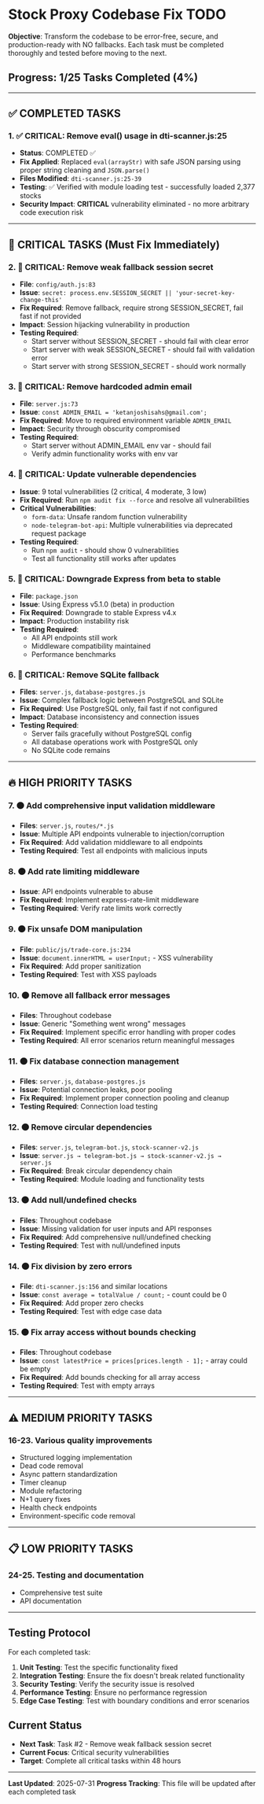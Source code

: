 # Stock Proxy Codebase Fix TODO

**Objective**: Transform the codebase to be error-free, secure, and production-ready with NO fallbacks. Each task must be completed thoroughly and tested before moving to the next.

## Progress: 1/25 Tasks Completed (4%)

---

## ✅ COMPLETED TASKS

### 1. ✅ CRITICAL: Remove eval() usage in dti-scanner.js:25 
- **Status**: COMPLETED ✅
- **Fix Applied**: Replaced `eval(arrayStr)` with safe JSON parsing using proper string cleaning and `JSON.parse()`
- **Files Modified**: `dti-scanner.js:25-39`
- **Testing**: ✅ Verified with module loading test - successfully loaded 2,377 stocks
- **Security Impact**: **CRITICAL** vulnerability eliminated - no more arbitrary code execution risk

---

## 🚨 CRITICAL TASKS (Must Fix Immediately)

### 2. 🔴 CRITICAL: Remove weak fallback session secret
- **File**: `config/auth.js:83`
- **Issue**: `secret: process.env.SESSION_SECRET || 'your-secret-key-change-this'`
- **Fix Required**: Remove fallback, require strong SESSION_SECRET, fail fast if not provided
- **Impact**: Session hijacking vulnerability in production
- **Testing Required**: 
  - Start server without SESSION_SECRET - should fail with clear error
  - Start server with weak SESSION_SECRET - should fail with validation error
  - Start server with strong SESSION_SECRET - should work normally

### 3. 🔴 CRITICAL: Remove hardcoded admin email
- **File**: `server.js:73`
- **Issue**: `const ADMIN_EMAIL = 'ketanjoshisahs@gmail.com';`
- **Fix Required**: Move to required environment variable `ADMIN_EMAIL`
- **Impact**: Security through obscurity compromised
- **Testing Required**:
  - Start server without ADMIN_EMAIL env var - should fail
  - Verify admin functionality works with env var

### 4. 🔴 CRITICAL: Update vulnerable dependencies
- **Issue**: 9 total vulnerabilities (2 critical, 4 moderate, 3 low)
- **Fix Required**: Run `npm audit fix --force` and resolve all vulnerabilities
- **Critical Vulnerabilities**:
  - `form-data`: Unsafe random function vulnerability
  - `node-telegram-bot-api`: Multiple vulnerabilities via deprecated request package
- **Testing Required**:
  - Run `npm audit` - should show 0 vulnerabilities
  - Test all functionality still works after updates

### 5. 🔴 CRITICAL: Downgrade Express from beta to stable
- **File**: `package.json`
- **Issue**: Using Express v5.1.0 (beta) in production
- **Fix Required**: Downgrade to stable Express v4.x
- **Impact**: Production instability risk
- **Testing Required**:
  - All API endpoints still work
  - Middleware compatibility maintained
  - Performance benchmarks

### 6. 🔴 CRITICAL: Remove SQLite fallback
- **Files**: `server.js`, `database-postgres.js`
- **Issue**: Complex fallback logic between PostgreSQL and SQLite
- **Fix Required**: Use PostgreSQL only, fail fast if not configured
- **Impact**: Database inconsistency and connection issues
- **Testing Required**:
  - Server fails gracefully without PostgreSQL config
  - All database operations work with PostgreSQL only
  - No SQLite code remains

---

## 🔥 HIGH PRIORITY TASKS

### 7. 🟠 Add comprehensive input validation middleware
- **Files**: `server.js`, `routes/*.js`
- **Issue**: Multiple API endpoints vulnerable to injection/corruption
- **Fix Required**: Add validation middleware to all endpoints
- **Testing Required**: Test all endpoints with malicious inputs

### 8. 🟠 Add rate limiting middleware
- **Issue**: API endpoints vulnerable to abuse
- **Fix Required**: Implement express-rate-limit middleware
- **Testing Required**: Verify rate limits work correctly

### 9. 🟠 Fix unsafe DOM manipulation
- **File**: `public/js/trade-core.js:234`
- **Issue**: `document.innerHTML = userInput;` - XSS vulnerability
- **Fix Required**: Add proper sanitization
- **Testing Required**: Test with XSS payloads

### 10. 🟠 Remove all fallback error messages
- **Files**: Throughout codebase
- **Issue**: Generic "Something went wrong" messages
- **Fix Required**: Implement specific error handling with proper codes
- **Testing Required**: All error scenarios return meaningful messages

### 11. 🟠 Fix database connection management
- **Files**: `server.js`, `database-postgres.js`
- **Issue**: Potential connection leaks, poor pooling
- **Fix Required**: Implement proper connection pooling and cleanup
- **Testing Required**: Connection load testing

### 12. 🟠 Remove circular dependencies
- **Files**: `server.js`, `telegram-bot.js`, `stock-scanner-v2.js`
- **Issue**: `server.js → telegram-bot.js → stock-scanner-v2.js → server.js`
- **Fix Required**: Break circular dependency chain
- **Testing Required**: Module loading and functionality tests

### 13. 🟠 Add null/undefined checks
- **Files**: Throughout codebase
- **Issue**: Missing validation for user inputs and API responses
- **Fix Required**: Add comprehensive null/undefined checking
- **Testing Required**: Test with null/undefined inputs

### 14. 🟠 Fix division by zero errors
- **File**: `dti-scanner.js:156` and similar locations
- **Issue**: `const average = totalValue / count;` - count could be 0
- **Fix Required**: Add proper zero checks
- **Testing Required**: Test with edge case data

### 15. 🟠 Fix array access without bounds checking
- **Files**: Throughout codebase
- **Issue**: `const latestPrice = prices[prices.length - 1];` - array could be empty
- **Fix Required**: Add bounds checking for all array access
- **Testing Required**: Test with empty arrays

---

## ⚠️ MEDIUM PRIORITY TASKS

### 16-23. Various quality improvements
- Structured logging implementation
- Dead code removal
- Async pattern standardization
- Timer cleanup
- Module refactoring
- N+1 query fixes
- Health check endpoints
- Environment-specific code removal

---

## 📋 LOW PRIORITY TASKS

### 24-25. Testing and documentation
- Comprehensive test suite
- API documentation

---

## Testing Protocol

For each completed task:

1. **Unit Testing**: Test the specific functionality fixed
2. **Integration Testing**: Ensure the fix doesn't break related functionality
3. **Security Testing**: Verify the security issue is resolved
4. **Performance Testing**: Ensure no performance regression
5. **Edge Case Testing**: Test with boundary conditions and error scenarios

## Current Status

- **Next Task**: Task #2 - Remove weak fallback session secret
- **Current Focus**: Critical security vulnerabilities
- **Target**: Complete all critical tasks within 48 hours

---

**Last Updated**: 2025-07-31
**Progress Tracking**: This file will be updated after each completed task